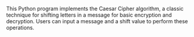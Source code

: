 This Python program implements the Caesar Cipher algorithm, a classic technique for shifting letters in a message for basic encryption and decryption. Users can input a message and a shift value to perform these operations.



